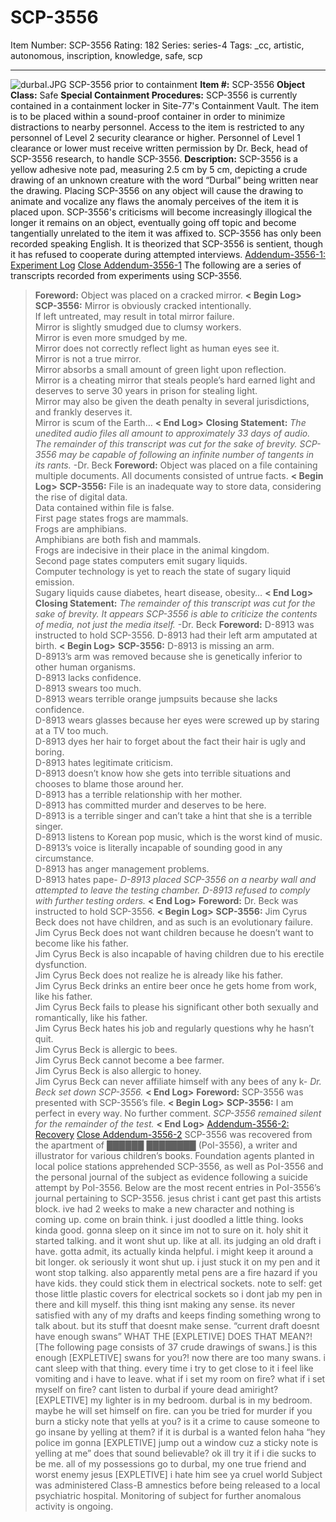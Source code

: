 # SCP-3556
Item Number: SCP-3556
Rating: 182
Series: series-4
Tags: _cc, artistic, autonomous, inscription, knowledge, safe, scp

---

![durbal.JPG](https://scp-wiki.wdfiles.com/local--files/scp-3556/durbal.JPG)
SCP-3556 prior to containment
**Item #:** SCP-3556
**Object Class:** Safe
**Special Containment Procedures:** SCP-3556 is currently contained in a containment locker in Site-77's Containment Vault. The item is to be placed within a sound-proof container in order to minimize distractions to nearby personnel. Access to the item is restricted to any personnel of Level 2 security clearance or higher. Personnel of Level 1 clearance or lower must receive written permission by Dr. Beck, head of SCP-3556 research, to handle SCP-3556.
**Description:** SCP-3556 is a yellow adhesive note pad, measuring 2.5 cm by 5 cm, depicting a crude drawing of an unknown creature with the word “Durbal” being written near the drawing.
Placing SCP-3556 on any object will cause the drawing to animate and vocalize any flaws the anomaly perceives of the item it is placed upon. SCP-3556's criticisms will become increasingly illogical the longer it remains on an object, eventually going off topic and become tangentially unrelated to the item it was affixed to. SCP-3556 has only been recorded speaking English. It is theorized that SCP-3556 is sentient, though it has refused to cooperate during attempted interviews.
[Addendum-3556-1: Experiment Log](javascript:;)
[Close Addendum-3556-1](javascript:;)
The following are a series of transcripts recorded from experiments using SCP-3556.
> **Foreword:** Object was placed on a cracked mirror.
> **< Begin Log>**
> **SCP-3556:** Mirror is obviously cracked intentionally.  
>  If left untreated, may result in total mirror failure.  
>  Mirror is slightly smudged due to clumsy workers.  
>  Mirror is even more smudged by me.  
>  Mirror does not correctly reflect light as human eyes see it.  
>  Mirror is not a true mirror.  
>  Mirror absorbs a small amount of green light upon reflection.  
>  Mirror is a cheating mirror that steals people’s hard earned light and deserves to serve 30 years in prison for stealing light.  
>  Mirror may also be given the death penalty in several jurisdictions, and frankly deserves it.  
>  Mirror is scum of the Earth…
> **< End Log>**
> **Closing Statement:** _The unedited audio files all amount to approximately 33 days of audio. The remainder of this transcript was cut for the sake of brevity. SCP-3556 may be capable of following an infinite number of tangents in its rants._ -Dr. Beck
> **Foreword:** Object was placed on a file containing multiple documents. All documents consisted of untrue facts.
> **< Begin Log>**
> **SCP-3556:** File is an inadequate way to store data, considering the rise of digital data.  
>  Data contained within file is false.  
>  First page states frogs are mammals.  
>  Frogs are amphibians.  
>  Amphibians are both fish and mammals.  
>  Frogs are indecisive in their place in the animal kingdom.  
>  Second page states computers emit sugary liquids.  
>  Computer technology is yet to reach the state of sugary liquid emission.  
>  Sugary liquids cause diabetes, heart disease, obesity…
> **< End Log>**
> **Closing Statement:** _The remainder of this transcript was cut for the sake of brevity. It appears SCP-3556 is able to criticize the contents of media, not just the media itself._ -Dr. Beck
> **Foreword:** D-8913 was instructed to hold SCP-3556. D-8913 had their left arm amputated at birth.
> **< Begin Log>**
> **SCP-3556:** D-8913 is missing an arm.  
>  D-8913’s arm was removed because she is genetically inferior to other human organisms.  
>  D-8913 lacks confidence.  
>  D-8913 swears too much.  
>  D-8913 wears terrible orange jumpsuits because she lacks confidence.  
>  D-8913 wears glasses because her eyes were screwed up by staring at a TV too much.  
>  D-8913 dyes her hair to forget about the fact their hair is ugly and boring.  
>  D-8913 hates legitimate criticism.  
>  D-8913 doesn’t know how she gets into terrible situations and chooses to blame those around her.  
>  D-8913 has a terrible relationship with her mother.  
>  D-8913 has committed murder and deserves to be here.  
>  D-8913 is a terrible singer and can’t take a hint that she is a terrible singer.  
>  D-8913 listens to Korean pop music, which is the worst kind of music.  
>  D-8913’s voice is literally incapable of sounding good in any circumstance.  
>  D-8913 has anger management problems.  
>  D-8913 hates pape-
> _D-8913 placed SCP-3556 on a nearby wall and attempted to leave the testing chamber. D-8913 refused to comply with further testing orders._
> **< End Log>**
> **Foreword:** Dr. Beck was instructed to hold SCP-3556.
> **< Begin Log>**
> **SCP-3556:** Jim Cyrus Beck does not have children, and as such is an evolutionary failure.  
>  Jim Cyrus Beck does not want children because he doesn’t want to become like his father.  
>  Jim Cyrus Beck is also incapable of having children due to his erectile dysfunction.  
>  Jim Cyrus Beck does not realize he is already like his father.  
>  Jim Cyrus Beck drinks an entire beer once he gets home from work, like his father.  
>  Jim Cyrus Beck fails to please his significant other both sexually and romantically, like his father.  
>  Jim Cyrus Beck hates his job and regularly questions why he hasn’t quit.  
>  Jim Cyrus Beck is allergic to bees.  
>  Jim Cyrus Beck cannot become a bee farmer.  
>  Jim Cyrus Beck is also allergic to honey.  
>  Jim Cyrus Beck can never affiliate himself with any bees of any k-
> _Dr. Beck set down SCP-3556._
> **< End Log>**
> **Foreword:** SCP-3556 was presented with SCP-3556’s file.
> **< Begin Log>**
> **SCP-3556:** I am perfect in every way. No further comment.
> _SCP-3556 remained silent for the remainder of the test._
> **< End Log>**
[Addendum-3556-2: Recovery](javascript:;)
[Close Addendum-3556-2](javascript:;)
SCP-3556 was recovered from the apartment of ██████ ████████ (PoI-3556), a writer and illustrator for various children’s books. Foundation agents planted in local police stations apprehended SCP-3556, as well as PoI-3556 and the personal journal of the subject as evidence following a suicide attempt by PoI-3556. Below are the most recent entries in PoI-3556’s journal pertaining to SCP-3556.
> jesus christ i cant get past this artists block. ive had 2 weeks to make a new character and nothing is coming up. come on brain think.
> i just doodled a little thing. looks kinda good. gonna sleep on it since im not to sure on it.
> holy shit it started talking. and it wont shut up. like at all.
> its judging an old draft i have. gotta admit, its actually kinda helpful. i might keep it around a bit longer.
> ok seriously it wont shut up. i just stuck it on my pen and it wont stop talking. also apparently metal pens are a fire hazard if you have kids. they could stick them in electrical sockets.
> note to self: get those little plastic covers for electrical sockets so i dont jab my pen in there and kill myself.
> this thing isnt making any sense. its never satisfied with any of my drafts and keeps finding something wrong to talk about. but its stuff that doesnt make sense.
> “current draft doesnt have enough swans” WHAT THE [EXPLETIVE] DOES THAT MEAN?!
> [The following page consists of 37 crude drawings of swans.]
> is this enough [EXPLETIVE] swans for you?!
> now there are too many swans.
> i cant sleep with that thing. every time i try to get close to it i feel like vomiting and i have to leave.
> what if i set my room on fire?
> what if i set myself on fire? cant listen to durbal if youre dead amiright?
> [EXPLETIVE] my lighter is in my bedroom. durbal is in my bedroom. maybe he will set himself on fire.
> can you be tried for murder if you burn a sticky note that yells at you?
> is it a crime to cause someone to go insane by yelling at them? if it is durbal is a wanted felon haha
> “hey police im gonna [EXPLETIVE] jump out a window cuz a sticky note is yelling at me” does that sound believable?
> ok ill try it if i die sucks to be me.
> all of my possessions go to durbal, my one true friend and worst enemy jesus [EXPLETIVE] i hate him see ya cruel world
Subject was administered Class-B amnestics before being released to a local psychiatric hospital. Monitoring of subject for further anomalous activity is ongoing.